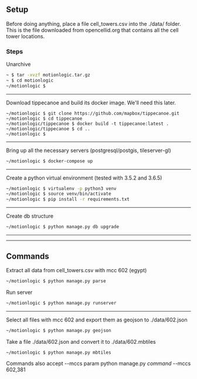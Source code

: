 ## Setup
Before doing anything, place a file cell_towers.csv into the ./data/
folder.  This is the file downloaded from opencellid.org that contains
all the cell tower locations.

### Steps
Unarchive
```bash
~ $ tar -xvzf motionlogic.tar.gz
~ $ cd motionlogic
~/motionlogic $
```
---

Download tippecanoe and build its docker image. We'll need this later.
```
~/motionlogic $ git clone https://github.com/mapbox/tippecanoe.git
~/motionlogic $ cd tippecanoe
~/motionlogic/tippecanoe $ docker build -t tippecanoe:latest .
~/motionlogic/tippecanoe $ cd ..
~/motionlogic $
```
---

Bring up all the necessary servers (postgresql/postgis, tileserver-gl)
```bash
~/motionlogic $ docker-compose up
```
---

Create a python virtual environment (tested with 3.5.2 and 3.6.5)
```bash
~/motionlogic $ virtualenv -p python3 venv
~/motionlogic $ source venv/bin/activate
~/motionlogic $ pip install -r requirements.txt
```
---

Create db structure
```bash
~/motionlogic $ python manage.py db upgrade
```

---
---

## Commands
Extract all data from cell_towers.csv with mcc 602 (egypt)
```bash
~/motionlogic $ python manage.py parse
```

Run server
```bash
~/motionlogic $ python manage.py runserver
```
---
Select all files with mcc 602 and export them as geojson to ./data/602.json
```bash
~/motionlogic $ python manage.py geojson
```

Take a file ./data/602.json and convert it to ./data/602.mbtiles
```
~/motionlogic $ python manage.py mbtiles
```

Commands also accept --mccs param
python manage.py *command* --mccs 602,381
